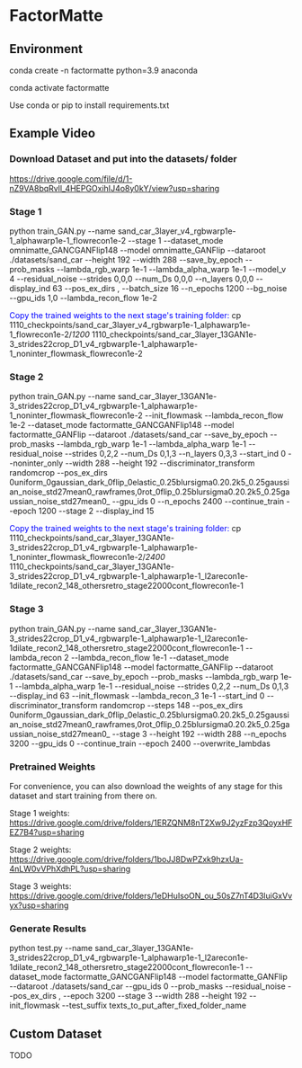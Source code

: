 # FactorMatte
## Environment
conda create -n factormatte python=3.9 anaconda

conda activate factormatte

Use conda or pip to install requirements.txt

## Example Video
### Download Dataset and put into the datasets/ folder
https://drive.google.com/file/d/1-nZ9VA8bqRvll_4HEPGOxihIJ4o8y0kY/view?usp=sharing

### Stage 1
python train_GAN.py --name sand_car_3layer_v4_rgbwarp1e-1_alphawarp1e-1_flowrecon1e-2 --stage 1 --dataset_mode omnimatte_GANCGANFlip148 --model omnimatte_GANFlip --dataroot ./datasets/sand_car --height 192 --width 288  --save_by_epoch --prob_masks --lambda_rgb_warp 1e-1 --lambda_alpha_warp 1e-1 --model_v 4 --residual_noise --strides 0,0,0 --num_Ds 0,0,0 --n_layers 0,0,0 --display_ind 63 --pos_ex_dirs , --batch_size 16 --n_epochs 1200 --bg_noise --gpu_ids 1,0 --lambda_recon_flow 1e-2

<span style="color:blue">Copy the trained weights to the next stage's training folder:</span> cp 1110_checkpoints/sand_car_3layer_v4_rgbwarp1e-1_alphawarp1e-1_flowrecon1e-2/*1200* 1110_checkpoints/sand_car_3layer_13GAN1e-3_strides22crop_D1_v4_rgbwarp1e-1_alphawarp1e-1_noninter_flowmask_flowrecon1e-2

### Stage 2
python train_GAN.py --name sand_car_3layer_13GAN1e-3_strides22crop_D1_v4_rgbwarp1e-1_alphawarp1e-1_noninter_flowmask_flowrecon1e-2 --init_flowmask --lambda_recon_flow 1e-2 --dataset_mode factormatte_GANCGANFlip148 --model factormatte_GANFlip --dataroot ./datasets/sand_car --save_by_epoch --prob_masks --lambda_rgb_warp 1e-1 --lambda_alpha_warp 1e-1 --residual_noise --strides 0,2,2 --num_Ds 0,1,3 --n_layers 0,3,3 --start_ind 0 --noninter_only --width 288 --height 192 --discriminator_transform randomcrop --pos_ex_dirs 0uniform_0gaussian_dark_0flip_0elastic_0.25blursigma0.20.2k5_0.25gaussian_noise_std27mean0_rawframes,0rot_0flip_0.25blursigma0.20.2k5_0.25gaussian_noise_std27mean0_ --gpu_ids 0 --n_epochs 2400 --continue_train --epoch 1200 --stage 2 --display_ind 15

<span style="color:blue">Copy the trained weights to the next stage's training folder:</span> cp 1110_checkpoints/sand_car_3layer_13GAN1e-3_strides22crop_D1_v4_rgbwarp1e-1_alphawarp1e-1_noninter_flowmask_flowrecon1e-2/*2400* 1110_checkpoints/sand_car_3layer_13GAN1e-3_strides22crop_D1_v4_rgbwarp1e-1_alphawarp1e-1_l2arecon1e-1dilate_recon2_148_othersretro_stage22000cont_flowrecon1e-1


### Stage 3
python train_GAN.py --name sand_car_3layer_13GAN1e-3_strides22crop_D1_v4_rgbwarp1e-1_alphawarp1e-1_l2arecon1e-1dilate_recon2_148_othersretro_stage22000cont_flowrecon1e-1 --lambda_recon 2 --lambda_recon_flow 1e-1 --dataset_mode factormatte_GANCGANFlip148 --model factormatte_GANFlip --dataroot ./datasets/sand_car --save_by_epoch --prob_masks --lambda_rgb_warp 1e-1 --lambda_alpha_warp 1e-1 --residual_noise --strides 0,2,2 --num_Ds 0,1,3 --display_ind 63 --init_flowmask --lambda_recon_3 1e-1 --start_ind 0 --discriminator_transform randomcrop --steps 148 --pos_ex_dirs 0uniform_0gaussian_dark_0flip_0elastic_0.25blursigma0.20.2k5_0.25gaussian_noise_std27mean0_rawframes,0rot_0flip_0.25blursigma0.20.2k5_0.25gaussian_noise_std27mean0_ --stage 3 --height 192 --width 288 --n_epochs 3200 --gpu_ids 0 --continue_train --epoch 2400 --overwrite_lambdas

### Pretrained Weights
For convenience, you can also download the weights of any stage for this dataset and start training from there on.

Stage 1 weights: https://drive.google.com/drive/folders/1ERZQNM8nT2Xw9J2yzFzp3QoyxHFEZ7B4?usp=sharing

Stage 2 weights: https://drive.google.com/drive/folders/1boJJ8DwPZxk9hzxUa-4nLW0vVPhXdhPL?usp=sharing

Stage 3 weights: https://drive.google.com/drive/folders/1eDHuIsoON_ou_50sZ7nT4D3luiGxVvyx?usp=sharing

### Generate Results
python test.py --name sand_car_3layer_13GAN1e-3_strides22crop_D1_v4_rgbwarp1e-1_alphawarp1e-1_l2arecon1e-1dilate_recon2_148_othersretro_stage22000cont_flowrecon1e-1 --dataset_mode factormatte_GANCGANFlip148 --model factormatte_GANFlip --dataroot ./datasets/sand_car --gpu_ids 0 --prob_masks --residual_noise --pos_ex_dirs , --epoch 3200 --stage 3 --width 288 --height 192 --init_flowmask --test_suffix texts_to_put_after_fixed_folder_name


## Custom Dataset
TODO
